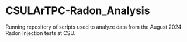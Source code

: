 # CSULArTPC-Radon_Analysis
Running repository of scripts used to analyze data from the August 2024 Radon Injection tests at CSU. 
